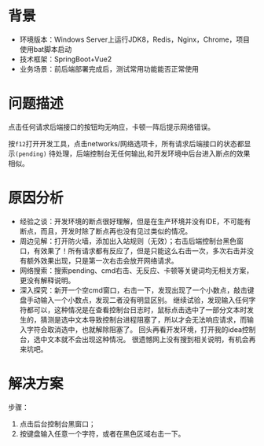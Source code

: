 # 背景

* 环境版本：Windows Server上运行JDK8，Redis，Nginx，Chrome，项目使用bat脚本启动
* 技术框架：SpringBoot+Vue2
* 业务场景：前后端部署完成后，测试常用功能能否正常使用

# 问题描述

点击任何请求后端接口的按钮均无响应，卡顿一阵后提示网络错误。

按```f12```打开开发工具，点击networks/网络选项卡，所有请求后端接口的状态都显示```(pending)```
待处理，后端控制台无任何输出,和开发环境中后台进入断点的效果相似。

# 原因分析

* 经验之谈：开发环境的断点很好理解，但是在生产环境并没有IDE，不可能有断点，而且，开发时除了断点再也没有见过类似的情况。
* 周边见解：打开防火墙，添加出入站规则（无效）；右击后端控制台黑色窗口，有效果了！所有请求都有反应了，但是只能这么右击一次，多次右击并没有额外效果出现，只是第一次右击会放开网络请求。
* 网络搜索：搜索pending、cmd右击、无反应、卡顿等关键词均无相关方案，更没有解释说明。
* 深入探究：新开一个空cmd窗口，右击一下，发现出现了一个小数点，敲击键盘手动输入一个小数点，发现二者没有明显区别。
  继续试验，发现输入任何字符都可以，这种情况是在查看控制台日志时，鼠标点击选中了一部分文本时发生的，猜测是选中文本导致控制台进程阻塞了，所以才会无法响应请求，而输入字符会取消选中，也就解除阻塞了。
  回头再看开发环境，打开我的idea控制台，选中文本就不会出现这种情况。
  很遗憾网上没有搜到相关说明，有机会再来坑吧。

# 解决方案

步骤：

1. 点击后台控制台黑窗口；
2. 按键盘输入任意一个字符，或者在黑色区域右击一下。
